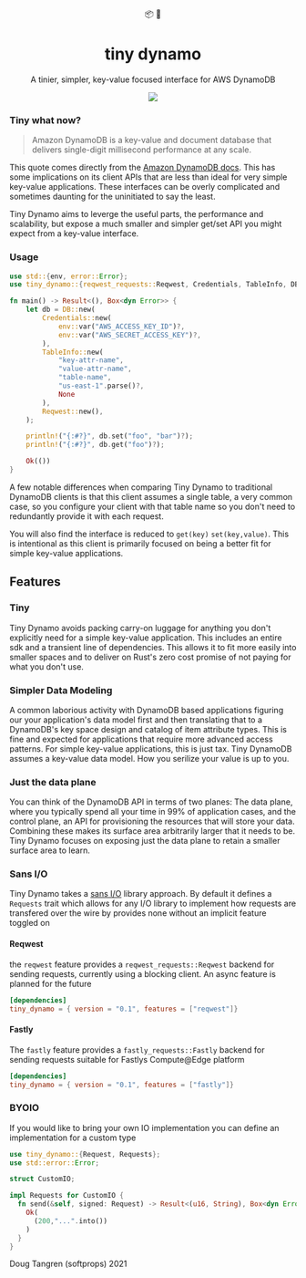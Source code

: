 <div align="center">
  📦 🤏
</div>

<h1 align="center">
  tiny dynamo
</h1>

<p align="center">
   A tinier, simpler, key-value focused interface for AWS DynamoDB
</p>

<div align="center">
  <a href="https://github.com/softprops/tiny-dynamo/actions">
		<img src="https://github.com/softprops/tiny-dynamo/workflows/Main/badge.svg"/>
	</a>
</div>

### Tiny what now?

> Amazon DynamoDB is a key-value and document database that delivers single-digit millisecond performance at any scale.

This quote comes directly from the [Amazon DynamoDB docs](https://aws.amazon.com/dynamodb/). This has some implications on its client APIs that are less than ideal for very simple key-value applications. These interfaces can be overly complicated and sometimes daunting for the uninitiated to say the least.

Tiny Dynamo aims to leverge the useful parts, the performance and scalability, but expose a much smaller and simpler get/set API you might expect from a key-value interface.

### Usage

```rust ,no_run
use std::{env, error::Error};
use tiny_dynamo::{reqwest_requests::Reqwest, Credentials, TableInfo, DB};

fn main() -> Result<(), Box<dyn Error>> {
    let db = DB::new(
        Credentials::new(
            env::var("AWS_ACCESS_KEY_ID")?,
            env::var("AWS_SECRET_ACCESS_KEY")?,
        ),
        TableInfo::new(
            "key-attr-name",
            "value-attr-name",
            "table-name",
            "us-east-1".parse()?,
            None
        ),
        Reqwest::new(),
    );

    println!("{:#?}", db.set("foo", "bar")?);
    println!("{:#?}", db.get("foo")?);

    Ok(())
}
```

A few notable differences when comparing Tiny Dynamo to traditional DynamoDB clients is that this client assumes a single table, a very common case, so you configure your client with that table name so you don't need to redundantly provide it with each request.

You will also find the interface is reduced to `get(key)` `set(key,value)`. This is intentional as this client is primarily focused on being a better fit for simple key-value applications.

## Features

### Tiny

Tiny Dynamo avoids packing carry-on luggage for anything you don't explicitly need for a simple key-value application. This includes an entire sdk and a transient line of dependencies. This allows it to fit more easily into smaller spaces and to deliver on Rust's zero cost promise of not paying for what you don't use.

### Simpler Data Modeling

A common laborious activity with DynamoDB based applications figuring our your application's data model first and then translating that to a DynamoDB's key space design and catalog of item attribute types. This is fine and expected for applications that require more advanced access patterns. For simple key-value applications, this is just tax. Tiny DynamoDB assumes a key-value data model. How you serilize your value is up to you.

### Just the data plane

You can think of the DynamoDB API in terms of two planes: The data plane, where you typically spend all your time in 99% of application cases, and the control plane, an API for provisioning the resources that will store your data. Combining these makes its surface area arbitrarily larger that it needs to be. Tiny Dynamo focuses on exposing just the data plane to retain a smaller surface area to learn.

### Sans I/O

Tiny Dynamo takes a [sans I/O](https://sans-io.readthedocs.io/) library approach. By default it defines a `Requests` trait which allows for any I/O library to implement how requests are transfered over the wire by provides none without an implicit feature toggled on

#### Reqwest

the `reqwest` feature provides a `reqwest_requests::Reqwest` backend for sending requests, currently using a blocking client. An async feature is planned for the future

```toml
[dependencies]
tiny_dynamo = { version = "0.1", features = ["reqwest"]}
```

#### Fastly

The `fastly` feature provides a `fastly_requests::Fastly` backend for sending requests suitable for Fastlys Compute@Edge platform

```toml
[dependencies]
tiny_dynamo = { version = "0.1", features = ["fastly"]}
```

### BYOIO

If you would like to bring your own IO implementation you can define an implementation for a custom type

```rust
use tiny_dynamo::{Request, Requests};
use std::error::Error;

struct CustomIO;

impl Requests for CustomIO {
  fn send(&self, signed: Request) -> Result<(u16, String), Box<dyn Error>> {
    Ok(
      (200,"...".into())
    )
  }
}
```

Doug Tangren (softprops) 2021
